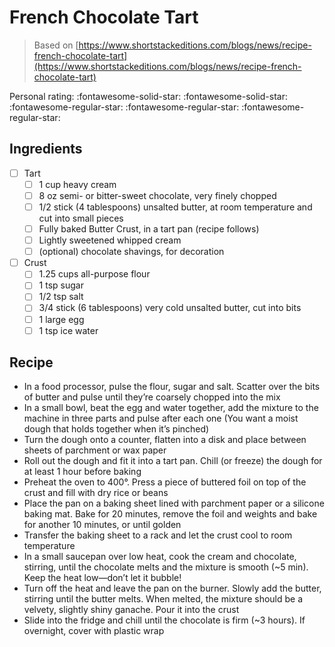 <!-- Do not modify sections with "AUTO-*". They are updated by make.py -->

# French Chocolate Tart

> Based on [https://www.shortstackeditions.com/blogs/news/recipe-french-chocolate-tart](https://www.shortstackeditions.com/blogs/news/recipe-french-chocolate-tart)

<!-- rating=2; (User can specify rating on scale of 1-5) -->
<!-- AUTO-UserRating -->
Personal rating: :fontawesome-solid-star: :fontawesome-solid-star: :fontawesome-regular-star: :fontawesome-regular-star: :fontawesome-regular-star:
<!-- /AUTO-UserRating -->

<!-- TODO: Capture image for French Chocolate Tart -->

## Ingredients

* [ ] Tart
    * [ ] 1 cup heavy cream
    * [ ] 8 oz semi- or bitter-sweet chocolate, very finely chopped
    * [ ] 1/2 stick (4 tablespoons) unsalted butter, at room temperature and cut into small pieces
    * [ ] Fully baked Butter Crust, in a tart pan (recipe follows)
    * [ ] Lightly sweetened whipped cream
    * [ ] (optional) chocolate shavings, for decoration
* [ ] Crust
    * [ ] 1.25 cups all-purpose flour
    * [ ] 1 tsp sugar
    * [ ] 1/2 tsp salt
    * [ ] 3/4 stick (6 tablespoons) very cold unsalted butter, cut into bits
    * [ ] 1 large egg
    * [ ] 1 tsp ice water

## Recipe

* In a food processor, pulse the flour, sugar and salt. Scatter over the bits of butter and pulse until they’re coarsely chopped into the mix
* In a small bowl, beat the egg and water together, add the mixture to the machine in three parts and pulse after each one (You want a moist dough that holds together when it’s pinched)
* Turn the dough onto a counter, flatten into a disk and place between sheets of parchment or wax paper
* Roll out the dough and fit it into a tart pan. Chill (or freeze) the dough for at least 1 hour before baking
* Preheat the oven to 400°. Press a piece of buttered foil on top of the crust and fill with dry rice or beans
* Place the pan on a baking sheet lined with parchment paper or a silicone baking mat. Bake for 20 minutes, remove the foil and weights and bake for another 10 minutes, or until golden
* Transfer the baking sheet to a rack and let the crust cool to room temperature
* In a small saucepan over low heat, cook the cream and chocolate, stirring, until the chocolate melts and the mixture is smooth (~5 min). Keep the heat low—don’t let it bubble!
* Turn off the heat and leave the pan on the burner. Slowly add the butter, stirring until the butter melts. When melted, the mixture should be a velvety, slightly shiny ganache. Pour it into the crust
* Slide into the fridge and chill until the chocolate is firm (~3 hours). If overnight, cover with plastic wrap
